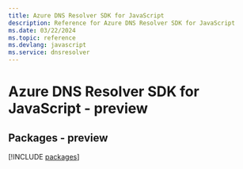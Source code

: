 ```yaml
---
title: Azure DNS Resolver SDK for JavaScript
description: Reference for Azure DNS Resolver SDK for JavaScript
ms.date: 03/22/2024
ms.topic: reference
ms.devlang: javascript
ms.service: dnsresolver
---
```

# Azure DNS Resolver SDK for JavaScript - preview
## Packages - preview
[!INCLUDE [packages](dns-resolver-index.md)]